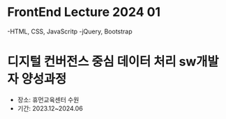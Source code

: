 # FrontEnd Lecture 2024 01

-HTML, CSS, JavaScritp
-jQuery, Bootstrap



# 디지털 컨버전스 중심 데이터 처리 sw개발자 양성과정

- 장소: 휴먼교육센터 수원
- 기간: 2023.12~2024.06

